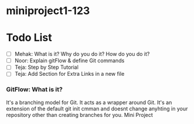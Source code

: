 
# miniproject1-123

# Todo List

- [ ] Mehak: What is it? Why do you do it? How do you do it?
- [ ] Noor: Explain gitFlow & define Git commands
- [ ] Teja: Step by Step Tutorial
- [ ] Teja: Add Section for Extra Links in a new file

### GitFlow: What is it?
It's a branching model for Git. It acts as a wrapper around Git. It's an extension of the default git init cmman and doesnt change anyhting in your repository other than creating branches for you.
Mini Project


